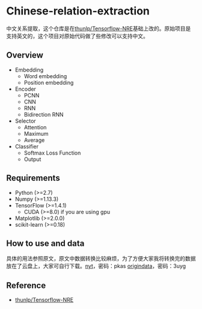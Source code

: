 # Chinese-relation-extraction
中文关系提取，这个仓库是在[thunlp/Tensorflow-NRE](https://github.com/thunlp/TensorFlow-NRE)基础上改的。原始项目是支持英文的，这个项目对原始代码做了些修改可以支持中文。

## Overview
* Embedding
  * Word embedding
  * Position embedding
* Encoder
  * PCNN
  * CNN
  * RNN
  * Bidirection RNN
* Selector
  * Attention
  * Maximum
  * Average
* Classifier
  * Softmax Loss Function
  * Output

## Requirements
- Python (>=2.7)
- Numpy (>=1.13.3)
- TensorFlow (>=1.4.1)
    - CUDA (>=8.0) if you are using gpu
- Matplotlib (>=2.0.0)
- scikit-learn (>=0.18)

## How to use and data
具体的用法参照原文，原文中数据转换比较麻烦，为了方便大家我将转换完的数据放在了云盘上，大家可自行下载。[nyt](https://pan.baidu.com/s/1F8RaD4UKhbKKXrfoxU--uw)，密码：pkas
[origindata](https://pan.baidu.com/s/1YWi_KBl2cx0Oq3mxKP58_Q)，密码：3uyg

## Reference
* [thunlp/Tensorflow-NRE](https://github.com/thunlp/TensorFlow-NRE)